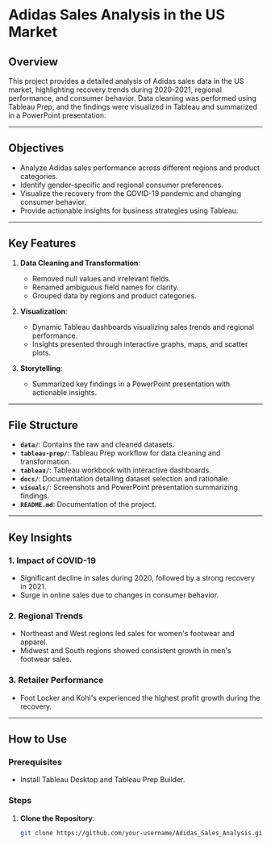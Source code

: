 # Adidas Sales Analysis in the US Market

## Overview
This project provides a detailed analysis of Adidas sales data in the US market, highlighting recovery trends during 2020-2021, regional performance, and consumer behavior. Data cleaning was performed using Tableau Prep, and the findings were visualized in Tableau and summarized in a PowerPoint presentation.

---

## Objectives
- Analyze Adidas sales performance across different regions and product categories.
- Identify gender-specific and regional consumer preferences.
- Visualize the recovery from the COVID-19 pandemic and changing consumer behavior.
- Provide actionable insights for business strategies using Tableau.

---

## Key Features
1. **Data Cleaning and Transformation**:
   - Removed null values and irrelevant fields.
   - Renamed ambiguous field names for clarity.
   - Grouped data by regions and product categories.

2. **Visualization**:
   - Dynamic Tableau dashboards visualizing sales trends and regional performance.
   - Insights presented through interactive graphs, maps, and scatter plots.

3. **Storytelling**:
   - Summarized key findings in a PowerPoint presentation with actionable insights.

---

## File Structure
- **`data/`**: Contains the raw and cleaned datasets.
- **`tableau-prep/`**: Tableau Prep workflow for data cleaning and transformation.
- **`tableau/`**: Tableau workbook with interactive dashboards.
- **`docs/`**: Documentation detailing dataset selection and rationale.
- **`visuals/`**: Screenshots and PowerPoint presentation summarizing findings.
- **`README.md`**: Documentation of the project.

---

## Key Insights
### 1. Impact of COVID-19
- Significant decline in sales during 2020, followed by a strong recovery in 2021.
- Surge in online sales due to changes in consumer behavior.

### 2. Regional Trends
- Northeast and West regions led sales for women's footwear and apparel.
- Midwest and South regions showed consistent growth in men's footwear sales.

### 3. Retailer Performance
- Foot Locker and Kohl's experienced the highest profit growth during the recovery.

---

## How to Use

### Prerequisites
- Install Tableau Desktop and Tableau Prep Builder.

### Steps
1. **Clone the Repository**:
   ```bash
   git clone https://github.com/your-username/Adidas_Sales_Analysis.git
